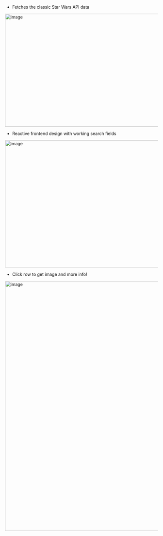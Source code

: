 - Fetches the classic Star Wars API data
<img width="1594" height="372" alt="image" src="https://github.com/user-attachments/assets/0a7f34ab-177e-4455-b5ee-887ad4c62524" />

- Reactive frontend design with working search fields
<img width="823" height="419" alt="image" src="https://github.com/user-attachments/assets/5bfb652b-2b30-49a7-b574-32b3568f20ac" />

- Click row to get image and more info!
<img width="1617" height="823" alt="image" src="https://github.com/user-attachments/assets/a7d6e696-8a75-4689-9b42-7bab2bf3e29f" />
